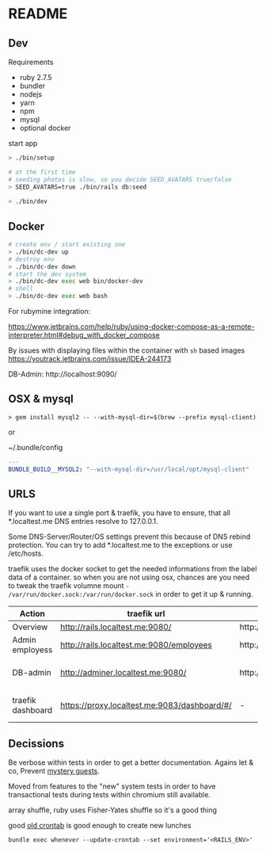 # README

## Dev

Requirements

* ruby 2.7.5
* bundler
* nodejs
* yarn
* npm
* mysql
* optional docker

start app

```bash
> ./bin/setup

# at the first time
# seeding photos is slow, so you decide SEED_AVATARS true/false
> SEED_AVATARS=true ./bin/rails db:seed
 
> ./bin/dev
```

## Docker

```bash
# create env / start existing one
> ./bin/dc-dev up
# destroy env
> ./bin/dc-dev down
# start the dev system
> ./bin/dc-dev exec web bin/docker-dev
# shell
> ./bin/dc-dev exec web bash
```

For rubymine integration:

https://www.jetbrains.com/help/ruby/using-docker-compose-as-a-remote-interpreter.html#debug_with_docker_compose

By issues with displaying files within the container with `sh`
based images https://youtrack.jetbrains.com/issue/IDEA-244173

DB-Admin: http://localhost:9090/

## OSX & mysql

```
> gem install mysql2 -- --with-mysql-dir=$(brew --prefix mysql-client)
```

or

~/.bundle/config

```yaml
---
BUNDLE_BUILD__MYSQL2: "--with-mysql-dir=/usr/local/opt/mysql-client"
```

## URLS

If you want to use a single port & traefik, you have to ensure, that all *.localtest.me DNS entries resolve to
127.0.0.1.

Some DNS-Server/Router/OS settings prevent this because of DNS rebind protection. You can try to add *.localtest.me to
the exceptions or use /etc/hosts.

traefik uses the docker socket to get the needed informations from the label 
data of a container. so when you are not using osx, chances are you need to tweak
the traefik volumne mount `- /var/run/docker.sock:/var/run/docker.sock` in
order to get it up & running.


| Action            | traefik url                                  | plain url                       | credentials                                                  | 
|-------------------|----------------------------------------------|---------------------------------|--------------------------------------------------------------|
| Overview          | http://rails.localtest.me:9080/              | http://localhost:3000/          |                                                              |
| Admin employess   | http://rails.localtest.me:9080/employees     | http://localhost:3000/employees | user/password (can be changed vie .evn files)                |
| DB-admin          | http://adminer.localtest.me:9080/            | http://localhost:9090           | root/password (can be changed via docker-compose.yml)        |
| traefik dashboard | https://proxy.localtest.me:9083/dashboard/#/ | -                               | admin/admin (can be changed via docker-compose.rubymine.yml) |

## Decissions

Be verbose within tests in order to get a better documentation. Agains let & co,
Prevent [mystery guests](https://thoughtbot.com/blog/mystery-guest).

Moved from features to the "new" system tests in order to have transactional tests during tests within chromium still
available.

array shuffle, ruby uses Fisher-Yates shuffle so it's a good thing

good [old crontab](https://github.com/javan/whenever) is good enough to create new lunches

`bundle exec whenever --update-crontab --set environment='<RAILS_ENV>'`
